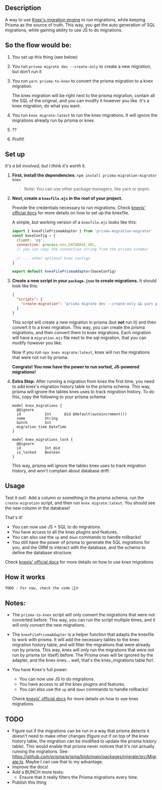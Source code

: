 ## Description

A way to use [Knex's migration engine](https://knexjs.org/guide/migrations.html) to run migrations, while keeping Prisma as the source of truth. 
This way, you get the auto generation of SQL migrations, while gaining ability to use JS to do migrations. 

## So the flow would be:

1. You set up this thing (see below)
2. You run `prisma migrate dev --create-only` to create a new migration, but don't run it
3. You run `yarn prisma-to-knex` to convert the prisma migration to a knex migration. 
  
    The knex migration will be right next to the prisma migration, contain all the SQL of the original, and you can modify it however you like. It's a knex migration, do what you want.
4. You run `knex migrate:latest` to run the knex migrations. It will ignore the migrations already run by prisma or knex.
5. ??
5. Profit!


## Set up
*It's a bit involved, but I think it's worth it.*

1. **First, install the dependencies**: `npm install prisma-migration-migrator knex`  
    > Note: You can use other package managers, like yarn or pnpm.
2. **Next, create a `knexfile.mjs` in the root of your project.**
  
    Provide the credentials necessary to run migrations. Check [knexjs' official docs](https://knexjs.org/guide/migrations.html#knexfile-js) for more details on how to set up the knexfile. 
    
    A simple, but working version of a `knexfile.mjs` looks like this:
    ```js   
    import { knexFilePrismaAdapter } from 'prisma-migration-migrator'
    const baseConfig = {
      client: 'pg',
      connection: process.env.DATABASE_URL, 
      // you can copy the connection string from the prisma schema!
      
      // ... other optional knex configs
    }
    
    export default knexFilePrismaAdapter(baseConfig)
    ```

3. **Create a new script in your `package.json` to create migrations.** It should look like this:
    ```json
    {
      "scripts": {
        "create-migration": "prisma migrate dev --create-only && yarn prisma-to-knex"
      }
    }
    ```
    This script will create a new migration in prisma (but **not** run it) and then convert it to a knex migration. This way, you can create the prisma migrations, and then convert them to knex migrations. Each migration will have a `migration.mjs` file next to the sql migration, that you can modify however you like. 
    
    Now if you run `npx knex migrate:latest`, knex will run the migrations that were not run by prisma.
    
    **Congrats! You now have the power to run sorted, JS-powered migrations!**

4. **Extra Step:** After running a migration from knex the first time, you need to add knex's migration history table to the prisma schema. This way, prisma will ignore the tables knex uses to track migration history. To do this, copy the following to your prisma schema:
    ```prisma
    model knex_migrations {
      @@ignore
      id           Int      @id @default(autoincrement())
      name         String
      batch        Int
      migration_time DateTime
    }

    model knex_migrations_lock {
      @@ignore
      id           Int @id
      is_locked    Boolean
    }
    ```
    This way, prisma will ignore the tables knex uses to track migration history, and won't complain about database drift.
    
## Usage
Test it out!. 
Add a column or something in the prisma schema, run the `create-migration` script, and then run `knex migrate:latest`. 
You should see the new column in the database!

That's it!
  - You can now use JS + SQL to do migrations.
  - You have access to all the knex plugins and features.
  - You can also use the `up` and `down` commands to handle rollbacks!
  - You still have the power of prisma to generate the SQL migrations for you, and the ORM to interact with the database, and the schema to define the database structure.

Check [knexjs' official docs](https://knexjs.org/guide/migrations.html) for more details on how to use knex migrations

## How it works
`TODO - For now, check the code 🤷🏻‍♂️`

## Notes:
  - The `prisma-to-knex` script will only convert the migrations that were not converted before. This way, you can run the script multiple times, and it will only convert the new migrations.
  - The `knexFilePrismaAdapter` is a helper function that adapts the knexfile to work with prisma. It will add the necessary tables to the knex migration history table, and will filter the migrations that were already run by prisma. This way, knex will only run the migrations that were not run by prisma (or itself) before. The Prisma ones will be ignored by the adapter, and the knex ones... well, that's the knex_migrations table for!.
  - You have Knex's full power:
    - You can now use JS to do migrations.
    - You have access to all the knex plugins and features.
    - You can also use the `up` and `down` commands to handle rollbacks!
  
    Check [knexjs' official docs](https://knexjs.org/guide/migrations.html) for more details on how to use knex migrations


## TODO
- Figure out if the migrations can be run in a way that prisma detects it doesn't need to make other changes (figure out if on top of the knex history table, the migration can be modified to update the prisma history table). This would enable that prisma never notices that it's not actually running the migrations. See: https://github.com/prisma/prisma/blob/main/packages/migrate/src/Migrate.ts. Maybe I can use that to my advantage.
- Improve the docs!
- Add a BUNCH more tests:
  -  Ensure that it really filters the Prisma migrations every time.
- Publish this thing
